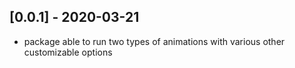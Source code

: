 ## [0.0.1] - 2020-03-21
* package able to run two types of animations with various other customizable options